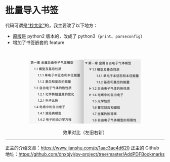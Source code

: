 # 批量导入书签

代码可谓是[“抄大佬”](https://github.com/dnxbjyj/py-project/tree/master/AddPDFBookmarks)的，我主要改了以下地方：

- [原版](https://github.com/dnxbjyj/py-project/tree/master/AddPDFBookmarks)是 python2 版本的，改成了 python3（`print`、`parseconfig`）
- 增加了书签嵌套的 feature

</br>
<p align="center">
  <img src="./compare.png" width="70%"/>
</p>
<p align="center">效果对比（左旧右新）</p>

---

正主的介绍文章：<https://www.jianshu.com/p/1aac3ae4d620>
正主的 Github 地址：<https://github.com/dnxbjyj/py-project/tree/master/AddPDFBookmarks>